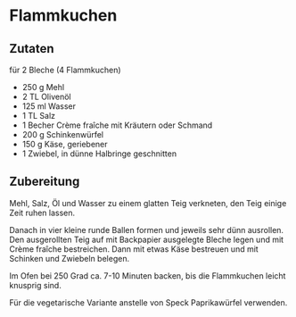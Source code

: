# Flammkuchen

## Zutaten

für 2 Bleche (4 Flammkuchen)

- 250 g Mehl
- 2 TL Olivenöl
- 125 ml Wasser
- 1 TL Salz
- 1 Becher Crème fraîche mit Kräutern oder Schmand
- 200 g Schinkenwürfel
- 150 g Käse, geriebener
- 1 Zwiebel, in dünne Halbringe geschnitten

## Zubereitung

Mehl, Salz, Öl und Wasser zu einem glatten Teig verkneten, den Teig einige Zeit ruhen lassen.

Danach in vier kleine runde Ballen formen und jeweils sehr dünn ausrollen. Den ausgerollten Teig auf mit Backpapier ausgelegte Bleche legen und mit Crème fraîche bestreichen. Dann mit etwas Käse bestreuen und mit Schinken und Zwiebeln belegen.

Im Ofen bei 250 Grad ca. 7-10 Minuten backen, bis die Flammkuchen leicht knusprig sind.

Für die vegetarische Variante anstelle von Speck Paprikawürfel verwenden.

